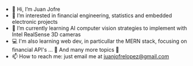 - 👋 Hi, I’m Juan Jofre
- 👀 I’m interested in financial engineering, statistics and embedded electronic projects  
- 🌱 I’m currently learning AI computer vision strategies to implement with Intel RealSense 3D cameras
- 💻 I'm also learning web dev, in particullar the MERN stack, focusing on financial API's ... 🚀 And many more topics 🚀
- 📫 How to reach me: just email me at juanjofrelopez@gmail.com

<!---
juanjofrelopez/juanjofrelopez is a ✨ special ✨ repository because its `README.md` (this file) appears on your GitHub profile.
You can click the Preview link to take a look at your changes.

- 💞️ I’m looking to collaborate on electronic projects involving music
--->
